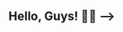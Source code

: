 <!-- ---
layout: about
title: About
permalink: /about/
more_posts: posts.md
sidebar: true
order: 1
---

<!--about -->

## Hello, Guys! 🙋‍♂️ -->
